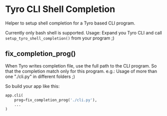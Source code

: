 # Tyro CLI Shell Completion

Helper to setup shell completion for a Tyro based CLI program.

Currently only bash shell is supported.
Usage: Expand you Tyro CLI and call `setup_tyro_shell_completion()` from your program ;)

## fix_completion_prog()

When Tyro writes completion file, use the full path to the CLI program.
So that the completion match only for this program.
e.g.: Usage of more than one "./cli.py" in different folders ;)

So build your app like this:
```python
app.cli(
    prog=fix_completion_prog('./cli.py'),
    ...
)
```